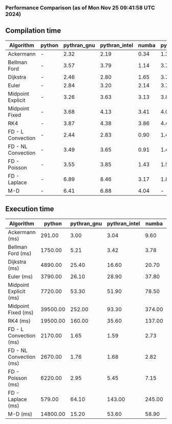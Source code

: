 ### Performance Comparison (as of Mon Nov 25 09:41:58 UTC 2024)
## Compilation time
Algorithm                 | python                    | pythran_gnu               | pythran_intel             | numba                     | pyccel_fortran_gnu        | pyccel_c_gnu              | pyccel_fortran_intel      | pyccel_c_intel           
------------------------- | ------------------------- | ------------------------- | ------------------------- | ------------------------- | ------------------------- | ------------------------- | ------------------------- | -------------------------
Ackermann                 | -                         | 2.32                      | 2.19                      | 0.34                      | 1.38                      | 1.33                      | 1.45                      | 1.45                     
Bellman Ford              | -                         | 3.57                      | 3.79                      | 1.14                      | 3.73                      | 4.10                      | 3.94                      | 4.12                     
Dijkstra                  | -                         | 2.46                      | 2.80                      | 1.65                      | 3.78                      | 4.09                      | 3.98                      | 4.10                     
Euler                     | -                         | 2.84                      | 3.20                      | 2.14                      | 3.70                      | 4.00                      | 3.81                      | 4.08                     
Midpoint Explicit         | -                         | 3.26                      | 3.63                      | 3.13                      | 3.87                      | 4.23                      | 4.09                      | 4.33                     
Midpoint Fixed            | -                         | 3.68                      | 4.13                      | 3.41                      | 4.06                      | 4.45                      | 4.21                      | 4.42                     
RK4                       | -                         | 3.87                      | 4.38                      | 3.86                      | 4.46                      | 4.73                      | 4.63                      | 4.89                     
FD - L Convection         | -                         | 2.44                      | 2.83                      | 0.90                      | 1.47                      | 4.05                      | 1.66                      | 4.11                     
FD - NL Convection        | -                         | 3.49                      | 3.65                      | 0.91                      | 1.46                      | 4.06                      | 1.65                      | 4.09                     
FD - Poisson              | -                         | 3.55                      | 3.85                      | 1.43                      | 1.58                      | 4.21                      | 2.94                      | 4.14                     
FD - Laplace              | -                         | 6.89                      | 8.46                      | 3.17                      | 1.89                      | 4.49                      | 2.13                      | 4.32                     
M-D                       | -                         | 6.41                      | 6.88                      | 4.04                      | -                         | -                         | -                         | -                        

## Execution time
Algorithm                 | python                    | pythran_gnu               | pythran_intel             | numba                     | pyccel_fortran_gnu        | pyccel_c_gnu              | pyccel_fortran_intel      | pyccel_c_intel           
------------------------- | ------------------------- | ------------------------- | ------------------------- | ------------------------- | ------------------------- | ------------------------- | ------------------------- | -------------------------
Ackermann (ms)            | 291.00                    | 3.00                      | 3.04                      | 9.60                      | 1.55                      | 1.55                      | 8.89                      | 4.33                     
Bellman Ford (ms)         | 1750.00                   | 5.21                      | 3.42                      | 3.78                      | 2.94                      | 6.09                      | -                         | 19.10                    
Dijkstra (ms)             | 4890.00                   | 25.40                     | 16.60                     | 20.70                     | 18.10                     | 32.00                     | -                         | 22.10                    
Euler (ms)                | 3790.00                   | 26.10                     | 28.90                     | 37.80                     | 15.10                     | 142.00                    | 14.30                     | 129.00                   
Midpoint Explicit (ms)    | 7720.00                   | 53.30                     | 51.90                     | 78.50                     | 22.50                     | 286.00                    | 16.40                     | 249.00                   
Midpoint Fixed (ms)       | 39500.00                  | 252.00                    | 93.30                     | 374.00                    | 75.30                     | 1400.00                   | 63.70                     | 1210.00                  
RK4 (ms)                  | 19500.00                  | 160.00                    | 35.60                     | 137.00                    | 34.90                     | 484.00                    | 37.40                     | 401.00                   
FD - L Convection (ms)    | 2170.00                   | 1.65                      | 1.59                      | 2.73                      | 1.62                      | 1.85                      | -                         | 4.09                     
FD - NL Convection (ms)   | 2670.00                   | 1.76                      | 1.68                      | 2.82                      | 1.87                      | 2.19                      | -                         | 4.05                     
FD - Poisson (ms)         | 6220.00                   | 2.95                      | 5.45                      | 7.15                      | 2.81                      | 3.85                      | -                         | 5.04                     
FD - Laplace (ms)         | 579.00                    | 64.10                     | 143.00                    | 245.00                    | 58.80                     | 258.00                    | -                         | 272.00                   
M-D (ms)                  | 14800.00                  | 15.20                     | 53.60                     | 58.90                     | -                         | -                         | -                         | -                        
